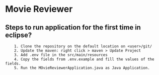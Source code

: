 # Movie Reviewer

## Steps to run application for the first time in eclipse?
	 	1. Clone the repository on the default location on <user>/git/
	 	2. Update the maven: right click > maven > Update Project
	 	3. Add .env file in the src/main/resources
	 	4. Copy the fields from .env.example and fill the values of the fields.
	 	5. Run the MOvieReviewerApplication.java as Java Application.
	 		 	